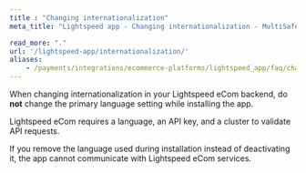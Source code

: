 ```yaml
---
title : "Changing internationalization"
meta_title: "Lightspeed app - Changing internationalization - MultiSafepay Docs"

read_more: "."
url: '/lightspeed-app/internationalization/'
aliases:
    - /payments/integrations/ecommerce-platforms/lightspeed_app/faq/changing-internationalization/
---
```


When changing internationalization in your Lightspeed eCom backend, do **not** change the primary language setting while installing the app.  

Lightspeed eCom requires a language, an API key, and a cluster to validate API requests. 

If you remove the language used during installation instead of deactivating it, the app cannot communicate with Lightspeed eCom services.